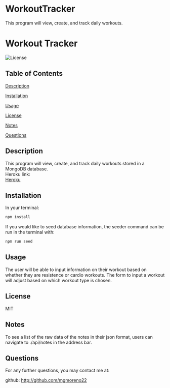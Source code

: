 # WorkoutTracker
This program will view, create, and track daily workouts. 

# Workout Tracker
  ![License](https://img.shields.io/badge/LICENSE-MIT-GREEN)
  ## Table of Contents
  [Description](#description)

  [Installation](#installation)

  [Usage](#usage)

  [License](#license)

  [Notes](#notes)

  [Questions](#questions)
  ## Description
  This program will view, create, and track daily workouts stored in a MongoDB database.<br> 
  Heroku link:<br>
  [Heroku](https://immense-escarpment-98933.herokuapp.com/)

  ## Installation
  In your terminal:
  ```bash
  npm install
  ```
  If you would like to seed database information, the seeder command can be run in the terminal with:
  ```bash
  npm run seed
  ```
  ## Usage
  The user will be able to input information on their workout based on whether they are resistence or cardio workouts. The form to input a workout will adjust based on which workout type is chosen.
  ## License
  MIT
  ## Notes
  To see a list of the raw data of the notes in their json format, users can navigate to ./api/notes in the address bar.
  ## Questions
  For any further questions, you may contact me at:
  
github: http://github.com/mgmoreno22